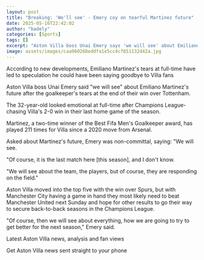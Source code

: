 ```yaml
---
layout: post
title: "Breaking: 'We'll see' - Emery coy on tearful Martinez future"
date: 2025-05-16T22:42:02
author: "badely"
categories: [Sports]
tags: []
excerpt: "Aston Villa boss Unai Emery says 'we will see' about Emiliano Martinez's future after the goalkeeper's tears at the end of their win over Tottenham."
image: assets/images/caa960268eddfa1e5cc4cf851132d42a.jpg
---
```


According to new developments, Emiliano Martinez's tears at full-time have led to speculation he could have been saying goodbye to Villa fans

Aston Villa boss Unai Emery said "we will see" about Emiliano Martinez's future after the goalkeeper's tears at the end of their win over Tottenham.

The 32-year-old looked emotional at full-time after Champions League-chasing Villa's 2-0 win in their last home game of the season.

Martinez, a two-time winner of the Best Fifa Men's Goalkeeper award, has played 211 times for Villa since a 2020 move from Arsenal.

Asked about Martinez's future, Emery was non-committal, saying: "We will see.

"Of course, it is the last match here [this season], and I don't know.

"We will see about the team, the players, but of course, they are responding on the field."

Aston Villa moved into the top five with the win over Spurs, but with Manchester City having a game in hand they most likely need to beat Manchester United next Sunday and hope for other results to go their way to secure back-to-back seasons in the Champions League.

"Of course, then we will see about everything, how we are going to try to get better for the next season," Emery said.

Latest Aston Villa news, analysis and fan views

Get Aston Villa news sent straight to your phone

